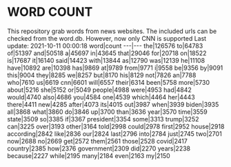 # WORD COUNT
This repository grab words from news websites. The included urls can be checked from the word.db.
However, now only CNN is supported
Last update: 2021-10-11 00:00:18
word|count
---|---
the|126576
to|64783
of|51397
and|50518
a|45697
in|43645
that|29046
for|20718
on|18522
is|17687
it|16140
said|14423
with|13844
as|12790
was|12139
he|11108
have|10892
are|10398
has|9869
at|9789
from|9771
i|9558
be|9356
by|9091
this|9004
they|8285
we|8257
but|8170
his|8129
not|7826
an|7788
who|7610
us|6619
cnn|6601
will|6557
their|6314
been|5758
more|5730
about|5216
she|5152
or|5049
people|4988
were|4953
had|4842
would|4740
also|4686
you|4584
one|4539
which|4464
her|4443
there|4411
new|4285
after|4073
its|4015
out|3987
when|3939
biden|3935
all|3868
what|3860
do|3846
up|3700
than|3636
year|3570
time|3559
state|3509
so|3385
if|3367
president|3354
some|3313
trump|3252
can|3225
over|3193
other|3164
told|2998
could|2978
first|2952
house|2918
according|2842
like|2836
our|2824
last|2796
into|2784
just|2745
two|2701
now|2688
no|2669
get|2572
them|2561
those|2528
covid|2417
country|2385
how|2376
government|2309
did|2270
years|2238
because|2227
while|2195
many|2184
even|2163
my|2150
